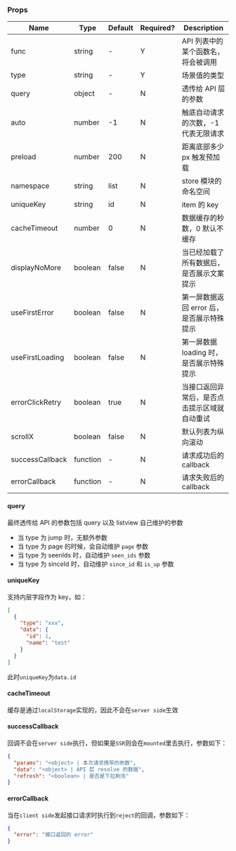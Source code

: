 ### Props


| Name | Type | Default | Required? | Description |
| --- | --- | --- | --- | ---- |
| func | string | - | Y | API 列表中的某个函数名，将会被调用 |
| type | string | - | Y | 场景值的类型 |
| query | object | - | N | 透传给 API 层的参数 |
| auto | number | -1 | N | 触底自动请求的次数，-1 代表无限请求 |
| preload | number | 200 | N | 距离底部多少 px 触发预加载 |
| namespace | string | list | N | store 模块的命名空间 |
| uniqueKey | string | id | N | item 的 key |
| cacheTimeout | number | 0 | N | 数据缓存的秒数，0 默认不缓存 |
| displayNoMore | boolean | false | N | 当已经加载了所有数据后，是否展示文案提示 |
| useFirstError | boolean | false | N | 第一屏数据返回 error 后，是否展示特殊提示 | 
| useFirstLoading | boolean | false | N | 第一屏数据 loading 时，是否展示特殊提示 |
| errorClickRetry | boolean | true | N | 当接口返回异常后，是否点击提示区域就自动重试 |
| scrollX | boolean | false | N | 默认列表为纵向滚动 |
| successCallback | function | - | N | 请求成功后的 callback |
| errorCallback | function | - | N | 请求失败后的 callback |

#### query
最终透传给 API 的参数包括 query 以及 listview 自己维护的参数
- 当 type 为 jump 时，无额外参数
- 当 type 为 page 的时候，会自动维护 `page` 参数
- 当 type 为 seenIds 时，自动维护 `seen_ids` 参数
- 当 type 为 sinceId 时，自动维护 `since_id` 和 `is_up` 参数

#### uniqueKey
支持内层字段作为 key，如：
```json
[
  {
    "type": "xxx",
    "data": {
      "id": 1,
      "name": "test"
    }
  }
]
```
此时`uniqueKey`为`data.id`

#### cacheTimeout
缓存是通过`localStorage`实现的，因此不会在`server side`生效

#### successCallback
回调不会在`server side`执行，但如果是`SSR`则会在`mounted`里去执行，参数如下：
```json
{
  "params": "<object> | 本次请求携带的参数",
  "data": "<object> | API 层 resolve 的数据",
  "refresh": "<boolean> | 是否是下拉刷洗"
}
```

#### errorCallback
当在`client side`发起接口请求时执行到`reject`的回调，参数如下：
```json
{
  "error": "接口返回的 error"
}
```
